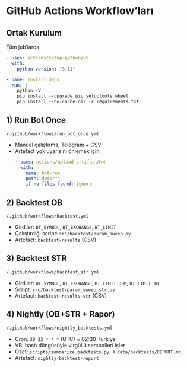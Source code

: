# GitHub Actions Workflow’ları

## Ortak Kurulum
Tüm job’larda:
```yaml
- uses: actions/setup-python@v5
  with:
    python-version: "3.11"

- name: Install deps
  run: |
    python -V
    pip install --upgrade pip setuptools wheel
    pip install --no-cache-dir -r requirements.txt
```

## 1) Run Bot Once
`/.github/workflows/run_bot_once.yml`
- Manuel çalıştırma; Telegram + CSV
- Artefact yok uyarısını önlemek için:
  ```yaml
  - uses: actions/upload-artifact@v4
    with:
      name: bot-run
      path: data/**
      if-no-files-found: ignore
  ```

## 2) Backtest OB
`/.github/workflows/backtest.yml`
- Girdiler: `BT_SYMBOL`, `BT_EXCHANGE`, `BT_LIMIT`
- Çalıştırdığı script: `src/backtest/param_sweep.py`
- Artefact: `backtest-results` (CSV)

## 3) Backtest STR
`/.github/workflows/backtest_str.yml`
- Girdiler: `BT_SYMBOL`, `BT_EXCHANGE`, `BT_LIMIT_30M`, `BT_LIMIT_1H`
- Script: `src/backtest/param_sweep_str.py`
- Artefact: `backtest-results-str` (CSV)

## 4) Nightly (OB+STR + Rapor)
`/.github/workflows/nightly_backtests.yml`
- Cron: `30 23 * * *` (UTC) ≈ 02:30 Türkiye
- VB: bash döngüsüyle virgüllü sembolleri işler
- Özet: `scripts/summarize_backtests.py` → `data/backtests/REPORT.md`
- Artefact: `nightly-backtest-report`
